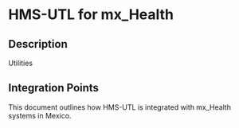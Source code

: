 # HMS-UTL for mx_Health

## Description

Utilities

## Integration Points

This document outlines how HMS-UTL is integrated with mx_Health systems in Mexico.
